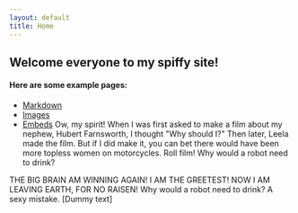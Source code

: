 ```yaml
---
layout: default
title: Home
---
```


## Welcome everyone to my spiffy site!


#### Here are some example pages:

- [Markdown](02-markdown-examples)
- [Images](03-images-examples)
- [Embeds](04-embeds-examples)
Ow, my spirit!
When I was first asked to make a film about my nephew, Hubert Farnsworth, I thought "Why should I?" Then later, Leela made the film. But if I did make it, you can bet there would have been more topless women on motorcycles. Roll film! Why would a robot need to drink?

THE BIG BRAIN AM WINNING AGAIN! I AM THE GREETEST! NOW I AM LEAVING EARTH, FOR NO RAISEN!
Why would a robot need to drink?
A sexy mistake.
[Dummy text]
